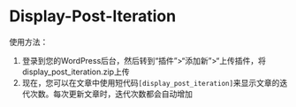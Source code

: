 # Display-Post-Iteration

使用方法：
1. 登录到您的WordPress后台，然后转到“插件”>“添加新”>“上传插件，将display_post_iteration.zip上传
2. 现在，您可以在文章中使用短代码`[display_post_iteration]`来显示文章的迭代次数。每次更新文章时，迭代次数都会自动增加
